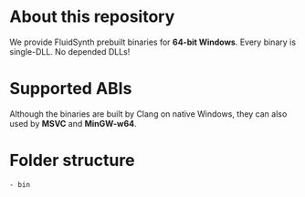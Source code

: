 # About this repository
We provide FluidSynth prebuilt binaries for __64-bit Windows__. Every binary is single-DLL. No depended DLLs!
# Supported ABIs
Although the binaries are built by Clang on native Windows, they can also used by **MSVC** and **MinGW-w64**.
# Folder structure
```
- bin

```
